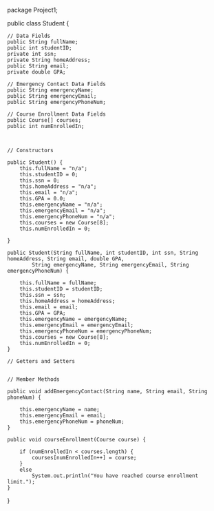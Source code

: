 
package Project1;


public class Student {
    
    // Data Fields
    public String fullName;
    public int studentID; 
    private int ssn;
    private String homeAddress;
    public String email;
    private double GPA;
   
    // Emergency Contact Data Fields
    public String emergencyName;
    public String emergencyEmail;
    public String emergencyPhoneNum;
    
    // Course Enrollment Data Fields
    public Course[] courses;
    public int numEnrolledIn;
    
    
    
    // Constructors
    
    public Student() {
        this.fullName = "n/a";
        this.studentID = 0;
        this.ssn = 0;
        this.homeAddress = "n/a";
        this.email = "n/a";
        this.GPA = 0.0;
        this.emergencyName = "n/a";
        this.emergencyEmail = "n/a";
        this.emergencyPhoneNum = "n/a";
        this.courses = new Course[8];
        this.numEnrolledIn = 0;
        
    }
    
    public Student(String fullName, int studentID, int ssn, String homeAddress, String email, double GPA,
            String emergencyName, String emergencyEmail, String emergencyPhoneNum) {
        
        this.fullName = fullName;
        this.studentID = studentID;
        this.ssn = ssn;
        this.homeAddress = homeAddress;
        this.email = email;
        this.GPA = GPA;
        this.emergencyName = emergencyName;
        this.emergencyEmail = emergencyEmail;
        this.emergencyPhoneNum = emergencyPhoneNum;
        this.courses = new Course[8];
        this.numEnrolledIn = 0;
    }
    
    // Getters and Setters
    
    
    // Member Methods
    
    public void addEmergencyContact(String name, String email, String phoneNum) {
        
        this.emergencyName = name;
        this.emergencyEmail = email;
        this.emergencyPhoneNum = phoneNum;
    }
   
    public void courseEnrollment(Course course) {
        
        if (numEnrolledIn < courses.length) {
            courses[numEnrolledIn++] = course;
        }
        else
            System.out.println("You have reached course enrollment limit.");
    }
     
}

